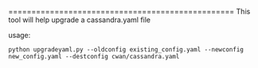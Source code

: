 =================================================
This tool will help upgrade a cassandra.yaml file


usage:
```
python upgradeyaml.py --oldconfig existing_config.yaml --newconfig new_config.yaml --destconfig cwan/cassandra.yaml
```